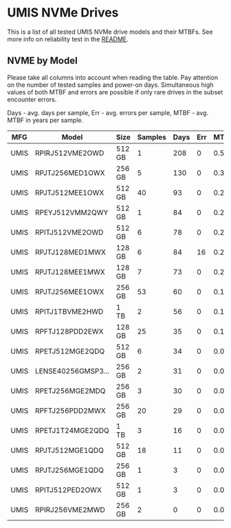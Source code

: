 UMIS NVMe Drives
================

This is a list of all tested UMIS NVMe drive models and their MTBFs. See more
info on reliability test in the [README](https://github.com/linuxhw/SMART).

NVME by Model
------------

Please take all columns into account when reading the table. Pay attention on the
number of tested samples and power-on days. Simultaneous high values of both MTBF
and errors are possible if only rare drives in the subset encounter errors.

Days - avg. days per sample,
Err  - avg. errors per sample,
MTBF - avg. MTBF in years per sample.

| MFG       | Model              | Size   | Samples | Days  | Err   | MTBF |
|-----------|--------------------|--------|---------|-------|-------|------|
| UMIS      | RPIRJ512VME2OWD    | 512 GB | 1       | 208   | 0     | 0.57   |
| UMIS      | RPJTJ256MED1OWX    | 256 GB | 5       | 130   | 0     | 0.36   |
| UMIS      | RPJTJ512MEE1OWX    | 512 GB | 40      | 93    | 0     | 0.26   |
| UMIS      | RPEYJ512VMM2QWY    | 512 GB | 1       | 84    | 0     | 0.23   |
| UMIS      | RPITJ512VME2OWD    | 512 GB | 6       | 78    | 0     | 0.22   |
| UMIS      | RPJTJ128MED1MWX    | 128 GB | 6       | 84    | 16    | 0.21   |
| UMIS      | RPJTJ128MEE1MWX    | 128 GB | 7       | 73    | 0     | 0.20   |
| UMIS      | RPJTJ256MEE1OWX    | 256 GB | 53      | 60    | 0     | 0.17   |
| UMIS      | RPITJ1TBVME2HWD    | 1 TB   | 2       | 56    | 0     | 0.15   |
| UMIS      | RPFTJ128PDD2EWX    | 128 GB | 25      | 35    | 0     | 0.10   |
| UMIS      | RPETJ512MGE2QDQ    | 512 GB | 6       | 34    | 0     | 0.09   |
| UMIS      | LENSE40256GMSP3... | 256 GB | 2       | 31    | 0     | 0.09   |
| UMIS      | RPETJ256MGE2MDQ    | 256 GB | 3       | 30    | 0     | 0.08   |
| UMIS      | RPFTJ256PDD2MWX    | 256 GB | 20      | 29    | 0     | 0.08   |
| UMIS      | RPETJ1T24MGE2QDQ   | 1 TB   | 3       | 16    | 0     | 0.05   |
| UMIS      | RPJTJ512MGE1QDQ    | 512 GB | 18      | 11    | 0     | 0.03   |
| UMIS      | RPJTJ256MGE1QDQ    | 256 GB | 1       | 3     | 0     | 0.01   |
| UMIS      | RPITJ512PED2OWX    | 512 GB | 1       | 3     | 0     | 0.01   |
| UMIS      | RPIRJ256VME2MWD    | 256 GB | 2       | 0     | 0     | 0.00   |
